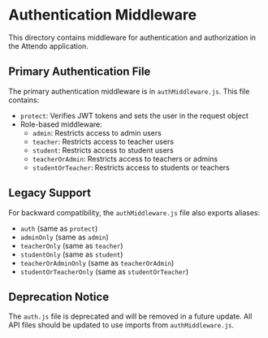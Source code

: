 # Authentication Middleware

This directory contains middleware for authentication and authorization in the Attendo application.

## Primary Authentication File

The primary authentication middleware is in `authMiddleware.js`. This file contains:

- `protect`: Verifies JWT tokens and sets the user in the request object
- Role-based middleware:
  - `admin`: Restricts access to admin users
  - `teacher`: Restricts access to teacher users
  - `student`: Restricts access to student users
  - `teacherOrAdmin`: Restricts access to teachers or admins
  - `studentOrTeacher`: Restricts access to students or teachers

## Legacy Support

For backward compatibility, the `authMiddleware.js` file also exports aliases:
- `auth` (same as `protect`)
- `adminOnly` (same as `admin`)
- `teacherOnly` (same as `teacher`)
- `studentOnly` (same as `student`)
- `teacherOrAdminOnly` (same as `teacherOrAdmin`)
- `studentOrTeacherOnly` (same as `studentOrTeacher`)

## Deprecation Notice

The `auth.js` file is deprecated and will be removed in a future update. All API files should be updated to use imports from `authMiddleware.js`. 